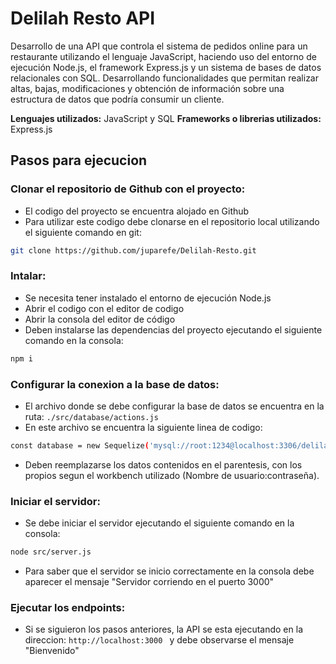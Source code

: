 # Delilah Resto API
Desarrollo de una API que controla el sistema de pedidos online para un restaurante utilizando el lenguaje JavaScript, haciendo uso del entorno de ejecución Node.js, el framework Express.js y un sistema de bases de datos relacionales con SQL. Desarrollando funcionalidades que permitan realizar altas, bajas, modificaciones y obtención de información sobre una estructura de datos que podría consumir un cliente.

**Lenguajes utilizados:** JavaScript y SQL
**Frameworks o librerias utilizados:** Express.js


## Pasos para ejecucion
### Clonar el repositorio de Github con el proyecto:
- El codigo del proyecto se encuentra alojado en Github 
- Para utilizar este codigo debe clonarse en el repositorio local utilizando el siguiente comando en git: 
```sh
git clone https://github.com/juparefe/Delilah-Resto.git
```
### Intalar:
- Se necesita tener instalado el entorno de ejecución Node.js
- Abrir el codigo con el editor de codigo
- Abrir la consola del editor de código
- Deben instalarse las dependencias del proyecto ejecutando el siguiente comando en la consola: 
```sh
npm i
```
### Configurar la conexion a la base de datos:
- El archivo donde se debe configurar la base de datos se encuentra en la ruta: ```./src/database/actions.js```
- En este archivo se encuentra la siguiente linea de codigo:
```sh
const database = new Sequelize('mysql://root:1234@localhost:3306/delilah_resto');
```
- Deben reemplazarse los datos contenidos en el parentesis, con los propios segun el workbench utilizado (Nombre de usuario:contraseña).
### Iniciar el servidor:
- Se debe iniciar el servidor ejecutando el siguiente comando en la consola: 
```sh
node src/server.js
```
- Para saber que el servidor se inicio correctamente en la consola debe aparecer el mensaje "Servidor corriendo en el puerto 3000"

### Ejecutar los endpoints:
- Si se siguieron los pasos anteriores, la API se esta ejecutando en la direccion: ```http://localhost:3000 ``` y debe observarse el mensaje "Bienvenido"
